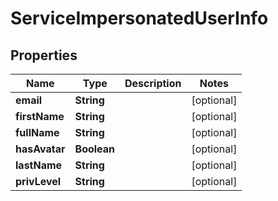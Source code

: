 

# ServiceImpersonatedUserInfo


## Properties

| Name | Type | Description | Notes |
|------------ | ------------- | ------------- | -------------|
|**email** | **String** |  |  [optional] |
|**firstName** | **String** |  |  [optional] |
|**fullName** | **String** |  |  [optional] |
|**hasAvatar** | **Boolean** |  |  [optional] |
|**lastName** | **String** |  |  [optional] |
|**privLevel** | **String** |  |  [optional] |



